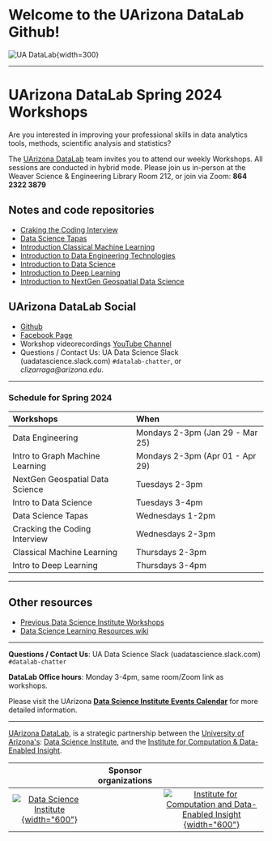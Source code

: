 # Welcome to the UArizona DataLab Github!

![UA DataLab](https://github.com/clizarraga-UAD7/DataScienceLab/raw/main/images/UADLSquareLogo.png){width=300}


***

# UArizona DataLab Spring 2024 Workshops

Are you interested in improving your professional skills in data analytics tools, methods, scientific analysis and statistics?

The [UArizona DataLab](https://www.datascience.arizona.edu/education/uarizona-data-lab) team invites you to attend our weekly Workshops. All sessions are conducted in hybrid mode. Please join us in-person at the Weaver Science & Engineering Library Room 212, or join via Zoom: **864 2322 3879**


## Notes and code repositories  

* [Craking the Coding Interview](https://github.com/ua-datalab/cracking_the_coding_interview)
* [Data Science Tapas](https://github.com/ua-datalab/DataScienceTapas/wiki)
* [Introduction Classical Machine Learning](https://github.com/ua-datalab/MLWorkshops/wiki)
* [Introduction to Data Engineering Technologies](https://github.com/ua-datalab/DataEngineering/wiki)
* [Introduction to Data Science](https://github.com/ua-datalab/Workshops/wiki)
* [Introduction to Deep Learning](https://github.com/ua-datalab/DLWorkshops/wiki)
* [Introduction to NextGen Geospatial Data Science](https://github.com/ua-datalab/Geospatial_Workshops/wiki)

## UArizona DataLab Social 

* [Github](https://github.com/ua-datalab)
* [Facebook Page](https://www.facebook.com/profile.php?id=61556132138807)
* Workshop videorecordings [YouTube Channel](https://www.youtube.com/@UArizonaDataLab)
* Questions / Contact Us: UA Data Science Slack (uadatascience.slack.com) `#datalab-chatter`, or _clizarraga@arizona.edu_.


***

### Schedule for Spring 2024

| Workshops | When |
| :-- | :-- |
| Data Engineering | Mondays 2-3pm (Jan 29 - Mar 25) |
| Intro to Graph Machine Learning | Mondays 2-3pm (Apr 01 - Apr 29) |
| NextGen Geospatial Data Science | Tuesdays 2-3pm |
| Intro to Data Science | Tuesdays 3-4pm |
| Data Science Tapas | Wednesdays 1-2pm |
| Cracking the Coding Interview | Wednesdays 2-3pm | 
| Classical Machine Learning | Thursdays 2-3pm |
| Intro to Deep Learning | Thursdays 3-4pm |

***

## Other resources

* [Previous Data Science Institute Workshops](https://workshops-uad7.github.io/)
* [Data Science Learning Resources wiki](https://github.com/ua-data7/LearningResources/wiki)


***

**Questions / Contact Us**: UA Data Science Slack (uadatascience.slack.com) `#datalab-chatter`

**DataLab Office hours**: Monday 3-4pm, same room/Zoom link as workshops.

Please visit the UArizona [**Data Science Institute Events Calendar**](https://www.datascience.arizona.edu/calendar) for more detailed information.


***


[UArizona DataLab](https://www.datascience.arizona.edu/education/uarizona-data-lab), is a strategic partnership between the [University of Arizona's](https://www.arizona.edu/):  [Data Science Institute](https://www.datascience.arizona.edu/), and the
[Institute for Computation & Data-Enabled Insight](https://datainsight.arizona.edu/).


|  | Sponsor organizations | |
| :--: | :--: | :--: |
| [![Data Science Institute](https://datascience.arizona.edu/sites/default/files/Data%20Science%20Institute_Webheader%20%281%29.svg){width="600"}](https://datascience.arizona.edu) | | [![Institute for Computation and Data-Enabled Insight](https://datainsight.arizona.edu/sites/default/files/institute-for-comp-data-enabled-insight_web_0.svg){width="600"}](https://datainsight.arizona.edu/) |
